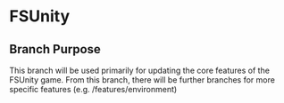 # FSUnity

## Branch Purpose ##
This branch will be used primarily for updating the core features of the FSUnity game. 
From this branch, there will be further branches for more specific features (e.g. /features/environment)
